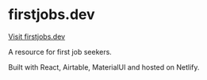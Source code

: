 # firstjobs.dev

[Visit firstjobs.dev](http://firstjobs.dev)

A resource for first job seekers.

Built with React, Airtable, MaterialUI and hosted on Netlify.

